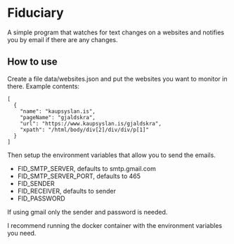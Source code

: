 # Fiduciary

A simple program that watches for text changes on a websites and 
notifies you by email if there are any changes.

## How to use

Create a file data/websites.json and put the websites you want to monitor
in there.
Example contents:
```
[
  {
    "name": "kaupsyslan.is",
    "pageName": "gjaldskra",
    "url": "https://www.kaupsyslan.is/gjaldskra",
    "xpath": "/html/body/div[2]/div/div/p[1]"
  }
]
```

Then setup the environment variables that allow you to send the emails.

- FID_SMTP_SERVER, defaults to smtp.gmail.com
- FID_SMTP_SERVER_PORT, defaults to 465
- FID_SENDER
- FID_RECEIVER, defaults to sender
- FID_PASSWORD

If using gmail only the sender and password is needed.

I recommend running the docker container with the environment variables you need.